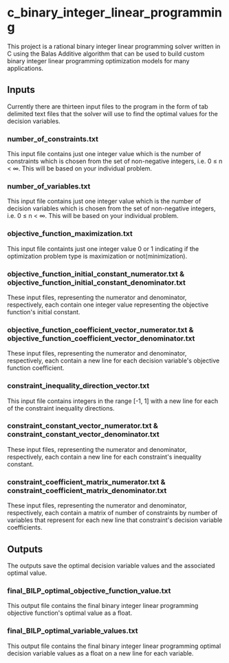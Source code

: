 # c_binary_integer_linear_programming

This project is a rational binary integer linear programming solver written in C using the Balas Additive algorithm that can be used to build custom binary integer linear programming optimization models for many applications.


## Inputs

Currently there are thirteen input files to the program in the form of tab delimited text files that the solver will use to find the optimal values for the decision variables.

### number_of_constraints.txt

This input file contains just one integer value which is the number of constraints which is chosen from the set of non-negative integers, i.e. 0 &le; n &lt; &infin;. This will be based on your individual problem.

### number_of_variables.txt

This input file contains just one integer value which is the number of decision variables which is chosen from the set of non-negative integers, i.e. 0 &le; n &lt; &infin;. This will be based on your individual problem.

### objective_function_maximization.txt

This input file containts just one integer value 0 or 1 indicating if the optimization problem type is maximization or not(minimization).

### objective_function_initial_constant_numerator.txt & objective_function_initial_constant_denominator.txt

These input files, representing the numerator and denominator, respectively, each contain one integer value representing the objective function's initial constant.

### objective_function_coefficient_vector_numerator.txt & objective_function_coefficient_vector_denominator.txt

These input files, representing the numerator and denominator, respectively, each contain a new line for each decision variable's objective function coefficient.

### constraint_inequality_direction_vector.txt

This input file contains integers in the range [-1, 1] with a new line for each of the constraint inequality directions.

### constraint_constant_vector_numerator.txt & constraint_constant_vector_denominator.txt

These input files, representing the numerator and denominator, respectively, each contain a new line for each constraint's inequality constant.

### constraint_coefficient_matrix_numerator.txt & constraint_coefficient_matrix_denominator.txt

These input files, representing the numerator and denominator, respectively, each contain a matrix of number of constraints by number of variables that represent for each new line that constraint's decision variable coefficients.


## Outputs

The outputs save the optimal decision variable values and the associated optimal value.

### final_BILP_optimal_objective_function_value.txt
This output file contains the final binary integer linear programming objective function's optimal value as a float.

### final_BILP_optimal_variable_values.txt
This output file contains the final binary integer linear programming optimal decision variable values as a float on a new line for each variable.
